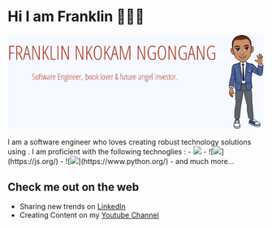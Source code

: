 # Hi I am Franklin 👋🌱👀
<div>
  <p align="center">
    <img src="./utils/banner_no_it_icon_solid_background.png"> 
  </p>
</div>
I am a software engineer who loves creating robust technology solutions using .
I am proficient with the following technoglies :
- <img src="https://img.shields.io/badge/opensource-brightgreen" />
- ![<img src="https://img.shields.io/badge/Javascript-yellowgreen" />](https://js.org/)
- ![<img src="https://img.shields.io/badge/Python-yellowblue?logo=python"/>](https://www.python.org/)
- and much more...

## Check me out on the web
- Sharing new trends on [LinkedIn](https://www.linkedin.com/in/franklinngongang/)
- Creating Content on my [Youtube Channel](https://www.youtube.com/channel/UClLU4FE2edInV3mW6NZm1pw) 

